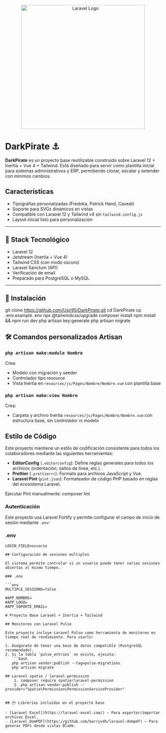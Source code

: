 <p align="center">
  <img src="https://raw.githubusercontent.com/laravel/art/master/logo-lockup/5%20SVG/2%20CMYK/1%20Full%20Color/laravel-logolockup-cmyk-red.svg" width="400" alt="Laravel Logo">
</p>

# DarkPirate ⚓️

**DarkPirate** es un proyecto base reutilizable construido sobre Laravel 12 + Inertia + Vue 4 + Tailwind.
Está diseñado para servir como plantilla inicial para sistemas administrativos y ERP, permitiendo clonar, escalar y extender con mínimos cambios.

## Características
- Tipografías personalizadas (Fredoka, Patrick Hand, Caveat)
- Soporte para SVGs dinámicos en vistas
- Compatible con Laravel 12 y Tailwind v4 sin `tailwind.config.js`
- Layout inicial listo para personalización

---

## 🚀 Stack Tecnológico

- Laravel 12
- Jetstream (Inertia + Vue 4)
- Tailwind CSS (con modo oscuro)
- Laravel Sanctum (API)
- Verificación de email
- Preparado para PostgreSQL o MySQL

---

## 🧰 Instalación

git clone https://github.com/Usir95/DarkPirate.git
cd DarkPirate
cp .env.example .env
npx @tailwindcss/upgrade
composer install
npm install && npm run dev
php artisan key:generate
php artisan migrate

## 🛠 Comandos personalizados Artisan

### `php artisan make:module Nombre`

Crea:

- Modelo con migración y seeder
- Controlador tipo resource
- Vista Inertia en `resources/js/Pages/Nombre/Nombre.vue` con plantilla base

### `php artisan make:view Nombre`

Crea:

- Carpeta y archivo Inertia `resources/js/Pages/Nombre/Nombre.vue` con estructura base, sin controlador ni modelo


## Estilo de Código

Este proyecto mantiene un estilo de codificación consistente para todos los colaboradores mediante las siguientes herramientas:

- **EditorConfig** (`.editorconfig`): Define reglas generales para todos los archivos (indentación, saltos de línea, etc.).
- **Prettier** (`.prettierrc`): Formato para archivos JavaScript y Vue.
- **Laravel Pint** (`pint.json`): Formateador de código PHP basado en reglas del ecosistema Laravel.

Ejecutar Pint manualmente: composer lint

### Autenticación

Este proyecto usa Laravel Fortify y permite configurar el campo de inicio de sesión mediante `.env`:

### .env

```env
LOGIN_FIELD=usuario

## Configuración de sesiones múltiples

El sistema permite controlar si un usuario puede tener varias sesiones abiertas al mismo tiempo.

### .env

```env
MULTIPLE_SESSIONS=false

#APP_NOMBRE=
#APP_LOGO=
#APP_SOPORTE_EMAIL=

# Proyecto Base Laravel + Inertia + Tailwind

## Monitoreo con Laravel Pulse

Este proyecto incluye Laravel Pulse como herramienta de monitoreo en tiempo real de rendimiento. Para usarlo:

1. Asegúrate de tener una base de datos compatible (PostgreSQL recomendado).
2. Si la tabla `pulse_entries` no existe, ejecuta:
   ```bash
   php artisan vendor:publish --tag=pulse-migrations
   php artisan migrate

## Laravel spatie / laravel-permission
    1. composer require spatie/laravel-permission
    2. php artisan vendor:publish --provider="Spatie\Permission\PermissionServiceProvider"


## 📦 Librerías incluidas en el proyecto base

- [Laravel Excel](https://laravel-excel.com/) — Para exportar/importar archivos Excel.
- [Laravel DomPDF](https://github.com/barryvdh/laravel-dompdf) — Para generar PDFs desde vistas Blade.


